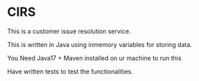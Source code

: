 # CIRS

This is a customer issue resolution service.

This is written in Java using inmemory variables for storing data.

You Need Java17 + Maven installed on ur machine to run this

Have written tests to test the functionalities.
